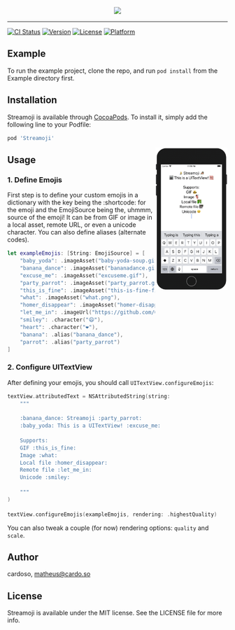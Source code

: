 <p align="center">
  <a href="https://github.com/GetStream/Streamoji/"><img src="meta/images/banner.gif" width="60%" /></a>
</p>

<hr />

[![CI Status](https://img.shields.io/travis/cardoso/Streamoji.svg?style=flat)](https://travis-ci.org/cardoso/Streamoji)
[![Version](https://img.shields.io/cocoapods/v/Streamoji.svg?style=flat)](https://cocoapods.org/pods/Streamoji)
[![License](https://img.shields.io/cocoapods/l/Streamoji.svg?style=flat)](https://cocoapods.org/pods/Streamoji)
[![Platform](https://img.shields.io/cocoapods/p/Streamoji.svg?style=flat)](https://cocoapods.org/pods/Streamoji)

## Example

To run the example project, clone the repo, and run `pod install` from the Example directory first.

## Installation

Streamoji is available through [CocoaPods](https://cocoapods.org). To install
it, simply add the following line to your Podfile:

```ruby
pod 'Streamoji'
```

<img align="right" src="meta/images/demo.gif" width="33%" />

## Usage

### 1. Define Emojis

First step is to define your custom emojis in a dictionary with the key being the :shortcode: for the emoji and the EmojiSource being the, uhmmm, source of the emoji! It can be from GIF or image in a local asset, remote URL, or even a unicode character. You can also define aliases (alternate codes).

```swift
let exampleEmojis: [String: EmojiSource] = [
    "baby_yoda": .imageAsset("baby-yoda-soup.gif"),
    "banana_dance": .imageAsset("bananadance.gif"),
    "excuse_me": .imageAsset("excuseme.gif"),
    "party_parrot": .imageAsset("party_parrot.gif"),
    "this_is_fine": .imageAsset("this-is-fine-fire.gif"),
    "what": .imageAsset("what.png"),
    "homer_disappear": .imageAsset("homer-disappear.gif"),
    "let_me_in": .imageUrl("https://github.com/GetStream/Streamoji/blob/main/meta/emojis/let_me_in.gif?raw=true"),
    "smiley": .character("😄"),
    "heart": .character("❤️"),
    "banana": .alias("banana_dance"),
    "parrot": .alias("party_parrot")
]
```

### 2. Configure UITextView

After defining your emojis, you should call `UITextView.configureEmojis`:

```swift
textView.attributedText = NSAttributedString(string:
    """

    :banana_dance: Streamoji :party_parrot:
    :baby_yoda: This is a UITextView! :excuse_me:

    Supports:
    GIF :this_is_fine:
    Image :what:
    Local file :homer_disappear:
    Remote file :let_me_in:
    Unicode :smiley:

    """
)

textView.configureEmojis(exampleEmojis, rendering: .highestQuality)
```

You can also tweak a couple (for now) rendering options: `quality` and `scale`.

## Author

cardoso, matheus@cardo.so

## License

Streamoji is available under the MIT license. See the LICENSE file for more info.
